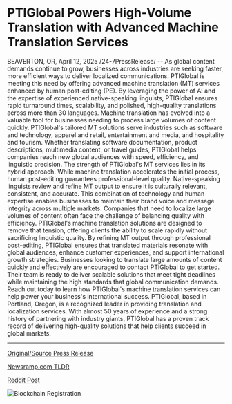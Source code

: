 # PTIGlobal Powers High-Volume Translation with Advanced Machine Translation Services

BEAVERTON, OR, April 12, 2025 /24-7PressRelease/ -- As global content demands continue to grow, businesses across industries are seeking faster, more efficient ways to deliver localized communications. PTIGlobal is meeting this need by offering advanced machine translation (MT) services enhanced by human post-editing (PE). By leveraging the power of AI and the expertise of experienced native-speaking linguists, PTIGlobal ensures rapid turnaround times, scalability, and polished, high-quality translations across more than 30 languages.  Machine translation has evolved into a valuable tool for businesses needing to process large volumes of content quickly. PTIGlobal's tailored MT solutions serve industries such as software and technology, apparel and retail, entertainment and media, and hospitality and tourism. Whether translating software documentation, product descriptions, multimedia content, or travel guides, PTIGlobal helps companies reach new global audiences with speed, efficiency, and linguistic precision.  The strength of PTIGlobal's MT services lies in its hybrid approach. While machine translation accelerates the initial process, human post-editing guarantees professional-level quality. Native-speaking linguists review and refine MT output to ensure it is culturally relevant, consistent, and accurate. This combination of technology and human expertise enables businesses to maintain their brand voice and message integrity across multiple markets.  Companies that need to localize large volumes of content often face the challenge of balancing quality with efficiency. PTIGlobal's machine translation solutions are designed to remove that tension, offering clients the ability to scale rapidly without sacrificing linguistic quality. By refining MT output through professional post-editing, PTIGlobal ensures that translated materials resonate with global audiences, enhance customer experiences, and support international growth strategies.  Businesses looking to translate large amounts of content quickly and effectively are encouraged to contact PTIGlobal to get started. Their team is ready to deliver scalable solutions that meet tight deadlines while maintaining the high standards that global communication demands. Reach out today to learn how PTIGlobal's machine translation services can help power your business's international success.  PTIGlobal, based in Portland, Oregon, is a recognized leader in providing translation and localization services. With almost 50 years of experience and a strong history of partnering with industry giants, PTIGlobal has a proven track record of delivering high-quality solutions that help clients succeed in global markets. 

---

[Original/Source Press Release](https://www.24-7pressrelease.com/press-release/521739/ptiglobal-powers-high-volume-translation-with-advanced-machine-translation-services)
                    

[Newsramp.com TLDR](https://newsramp.com/curated-news/ptiglobal-launches-advanced-machine-translation-services-enhanced-with-human-post-editing/51d408538b37e5b776289ba5c754b600) 

 



[Reddit Post](https://www.reddit.com/r/newsramp/comments/1jxbp98/ptiglobal_launches_advanced_machine_translation/) 



![Blockchain Registration](https://cdn.newsramp.app/24-7PressRelease/qrcode/254/12/filekt0S.webp)